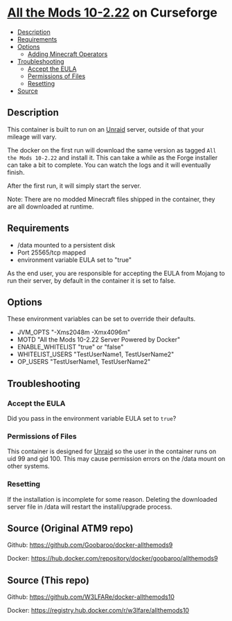 # [All the Mods 10-2.22](https://www.curseforge.com/minecraft/modpacks/all-the-mods-10) on Curseforge
<!-- toc -->

- [Description](#description)
- [Requirements](#requirements)
- [Options](#options)
  * [Adding Minecraft Operators](#adding-minecraft-operators)
- [Troubleshooting](#troubleshooting)
  * [Accept the EULA](#accept-the-eula)
  * [Permissions of Files](#permissions-of-files)
  * [Resetting](#resetting)
- [Source](#source-original-atm9-repo)

<!-- tocstop -->

## Description

This container is built to run on an [Unraid](https://unraid.net) server, outside of that your mileage will vary.

The docker on the first run will download the same version as tagged `All the Mods 10-2.22` and install it.  This can take a while as the Forge installer can take a bit to complete.  You can watch the logs and it will eventually finish.

After the first run, it will simply start the server.

Note: There are no modded Minecraft files shipped in the container, they are all downloaded at runtime.

## Requirements

* /data mounted to a persistent disk
* Port 25565/tcp mapped
* environment variable EULA set to "true"

As the end user, you are responsible for accepting the EULA from Mojang to run their server, by default in the container it is set to false.

## Options

These environment variables can be set to override their defaults.

* JVM_OPTS "-Xms2048m -Xmx4096m"
* MOTD "All the Mods 10-2.22 Server Powered by Docker"
* ENABLE_WHITELIST "true" or "false"
* WHITELIST_USERS "TestUserName1, TestUserName2"
* OP_USERS "TestUserName1, TestUserName2"

## Troubleshooting

### Accept the EULA
Did you pass in the environment variable EULA set to `true`?

### Permissions of Files
This container is designed for [Unraid](https://unraid.net) so the user in the container runs on uid 99 and gid 100.  This may cause permission errors on the /data mount on other systems.

### Resetting
If the installation is incomplete for some reason.  Deleting the downloaded server file in /data will restart the install/upgrade process.

## Source (Original ATM9 repo)
Github: https://github.com/Goobaroo/docker-allthemods9

Docker: https://hub.docker.com/repository/docker/goobaroo/allthemods9

## Source (This repo)
Github: https://github.com/W3LFARe/docker-allthemods10

Docker: https://registry.hub.docker.com/r/w3lfare/allthemods10
